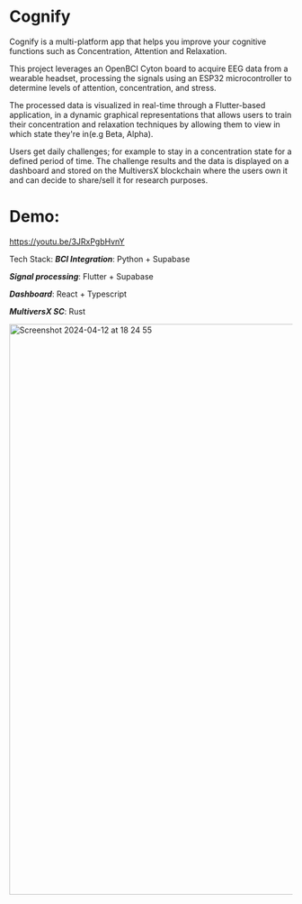 # Cognify 
Cognify is a multi-platform app that helps you improve your cognitive functions such as Concentration, Attention and Relaxation.

This project leverages an OpenBCI Cyton board to acquire EEG data from a wearable headset, processing the signals using an ESP32 microcontroller to determine levels of attention, concentration, and stress. 

The processed data is visualized in real-time through a Flutter-based application, in a dynamic graphical representations that allows users to train their concentration and relaxation techniques by allowing them to view in which state they're in(e.g Beta, Alpha). 

Users get daily challenges; for example to stay in a concentration state for a defined period of time. The challenge results and the data is displayed on a dashboard and stored on the MultiversX blockchain where the users own it and can decide to share/sell it for research purposes.

# Demo:
https://youtu.be/3JRxPgbHvnY

Tech Stack:
***BCI Integration***: Python + Supabase

***Signal processing***: Flutter + Supabase

***Dashboard***: React + Typescript

***MultiversX SC***: Rust

<img width="1013" alt="Screenshot 2024-04-12 at 18 24 55" src="https://github.com/Awesome-Hackers-24/.github/assets/36332898/5d56ace8-36a0-481c-831a-929b65030388">


